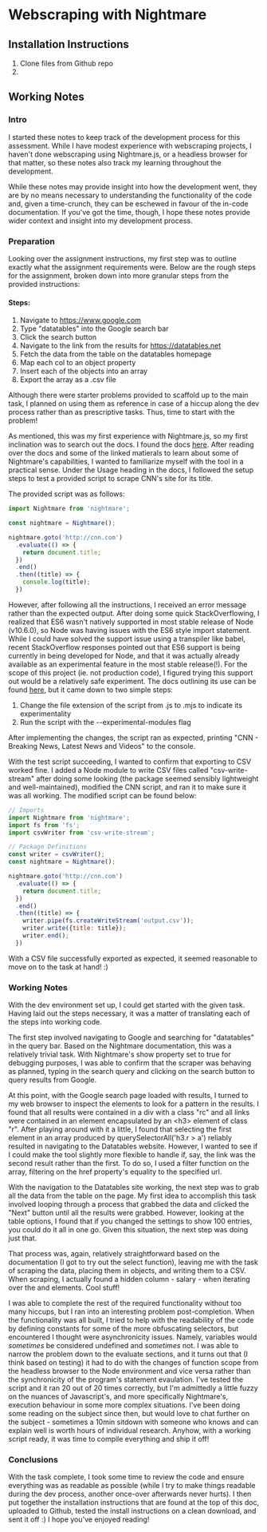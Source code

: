 # Webscraping with Nightmare

## Installation Instructions

1. Clone files from Github repo
2. 

## Working Notes

### Intro

I started these notes to keep track of the development process for this assessment. While I have modest experience with webscraping projects, I haven't done webscraping using Nightmare.js, or a headless browser for that matter, so these notes 
also track my learning throughout the development.

While these notes may provide insight into how the development went, they are by no means necessary to understanding the
functionality of the code and, given a time-crunch, they can be eschewed in favour of the in-code documentation. If you've 
got the time, though, I hope these notes provide wider context and insight into my development process. 

###	Preparation

Looking over the assignment instructions, my first step was to outline exactly what the assignment requirements were.
Below are the rough steps for the assignment, broken down into more granular steps from the provided instructions:

#### Steps:
1. Navigate to https://www.google.com
2. Type "datatables" into the Google search bar
3. Click the search button
4. Navigate to the link from the results for https://datatables.net
5. Fetch the data from the table on the datatables homepage
6. Map each col to an object property 
7. Insert each of the objects into an array
8. Export the array as a .csv file

Although there were starter problems provided to scaffold up to the main task, I planned on using them as reference in 
case of a hiccup along the dev process rather than as prescriptive tasks. Thus, time to start with the problem!

As mentioned, this was my first experience with Nightmare.js, so my first inclination was to search out the docs.
I found the docs [here](https://github.com/segmentio/nightmare). After reading over the docs and some of the linked matierals 
to learn about some of Nightmare's capabilities, I wanted to familiarize myself with the tool in a practical sense. Under 
the Usage heading in the docs, I followed the setup steps to test a provided script to scrape CNN's site for its title.

The provided script was as follows:

```javascript
import Nightmare from 'nightmare';

const nightmare = Nightmare();

nightmare.goto('http://cnn.com')
  .evaluate(() => {
    return document.title;
  })
  .end()
  .then((title) => {
    console.log(title);
  })
```

However, after following all the instructions, I received an error message rather than the expected output. After doing
some quick StackOverflowing, I realized that ES6 wasn't natively supported in most stable release of Node (v10.6.0), so 
Node was having issues with the ES6 style import statement. While I could have solved the support issue using a transpiler
like babel, recent StackOverflow responses pointed out that ES6 support is being currently in being developed for Node, and
that it was actually already available as an experimental feature in the most stable release(!). For the scope of this 
project (ie. not production code), I figured trying this support out would be a relatively safe experiment. The docs 
outlining its use can be found [here](https://nodejs.org/dist/latest-v9.x/docs/api/all.html#esm_enabling), but it came down 
to two simple steps:

1. Change the file extension of the script from .js to .mjs to indicate its experimentality
2. Run the script with the --experimental-modules flag

After implementing the changes, the script ran as expected, printing "CNN - Breaking News, Latest News and Videos" to the
console.

With the test script succeeding, I wanted to confirm that exporting to CSV worked fine. I added a Node module to write
CSV files called "csv-write-stream" after doing some looking (the package seemed sensibly lightweight and 
well-maintained), modified the CNN script, and ran it to make sure it was all working. The modified script can be found
below: 

```javascript
// Imports
import Nightmare from 'nightmare';
import fs from 'fs';
import csvWriter from 'csv-write-stream';

// Package Definitions
const writer = csvWriter();
const nightmare = Nightmare();

nightmare.goto('http://cnn.com')
  .evaluate(() => {
    return document.title;
  })
  .end()
  .then((title) => {
    writer.pipe(fs.createWriteStream('output.csv'));
    writer.write({title: title});
    writer.end();
  })
```

With a CSV file successfully exported as expected, it seemed reasonable to move on to the task at hand! :)

###	Working Notes

With the dev environment set up, I could get started with the given task. Having laid out the steps necessary, it
was a matter of translating each of the steps into working code.

The first step involved navigating to Google and searching for "datatables" in the query bar. Based on the Nightmare
documentation, this was a relatively trivial task. With Nightmare's show property set to true for debugging purposes,
I was able to confirm that the scraper was behaving as planned, typing in the search query and clicking on the search
button to query results from Google. 

At this point, with the Google search page loaded with results, I turned to my web browser to inspect the elements to
look for a pattern in the results. I found that all results were contained in a div with a class "rc" and all links
were contained in an <a> element encapsulated by an \<h3> element of class "r". After playing around with it a little,
I found that selecting the first element in an array produced by querySelectorAll('h3.r > a') reliably resulted in
navigating to the Datatables website. However, I wanted to see if I could make the tool slightly more flexible to
handle if, say, the link was the second result rather than the first. To do so, I used a filter function on the
array, filtering on the href property's equality to the specified url.

With the navigation to the Datatables site working, the next step was to grab all the data from the table on the
page. My first idea to accomplish this task involved looping through a process that grabbed the data and clicked 
the "Next" button 	until all the results were grabbed. However, looking at the table options, I found that if
you changed the settings to show 100 entries, you could do it all in one go. Given this situation, the next
step was doing just that. 

That process was, again, relatively straightforward based on the documentation (I got to try out the select function),
leaving me with the task of scraping the data, placing them in objects, and writing them to a CSV. When scraping, 
I actually found a hidden column - salary - when iterating over the <th> and <td> elements. Cool stuff! 

I was able to complete the rest of the required functionality without too many hiccups, but I ran into an interesting
problem post-completion. When the functionality was all built, I tried to help with the readability of the code
by defining constants for some of the more obfuscating selectors, but encountered I thought were asynchronicity 
issues. Namely, variables would *sometimes* be considered undefined and *sometimes* not. I was able to narrow the problem
down to the evaluate sections, and it turns out that (I think based on testing) it had to do with the changes of function
scope from the headless browser to the Node environment and vice versa rather than the synchronicity of the program's 
statement evaulation. I've tested the script and it ran 20 out of 20 times correctly, but I'm admittedly a little fuzzy 
on the nuances of Javascript's, and more specifically Nightmare's, 	execution behaviour in some more complex situations. 
I've been doing some reading on the subject since then, but would love to chat further on the subject - sometimes a 
10min sitdown with someone who knows and can explain well is worth hours of individual research. Anyhow, with a 
working script ready, it was time to compile everything and ship it off!

###	Conclusions

With the task complete, I took some time to review the code and ensure everything was as readable as possible 
(while I try to make things readable during the dev process, another once-over afterwards never hurts). I then put
together the installation instructions that are found at the top of this doc, uploaded to Github, tested 
the install instructions on a clean download, and sent it off :) I hope you've enjoyed reading! 
